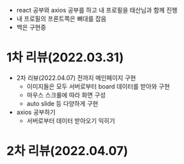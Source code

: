 - react 공부와 axios 공부를 하고 내 프로필을 태산님과 함께 진행
- 내 프로필의 프론트쪽은 뼈대를 잡음
- 백은 구현중

# 1차 리뷰(2022.03.31)

- 2차 리뷰(2022.04.07) 전까지 메인페이지 구현
  - 이미지들은 모두 서버로부터 board 데이터를 받아와 구현
  - 마우스 스크롤에 따라 화면 구성
  - auto slide 등 다양하게 구현
- axios 공부하기
  - 서버로부터 데이터 받아오기 익히기

# 2차 리뷰(2022.04.07)
